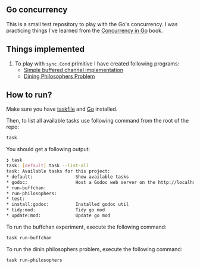 ## Go concurrency

This is a small test repository to play with the Go's concurrency. I was practicing
things I've learned from the [Concurrency in Go](https://www.amazon.com/Concurrency-Go-Tools-Techniques-Developers/dp/1491941197) book.

## Things implemented

1. To play with `sync.Cond` primitive I have created following programs:
   - [Simple buffered channel implementation](https://github.com/hrvadl/goconcurrency/tree/main/internal/synccond/buffchan)
   - [Dining Philosophers Problem](https://github.com/hrvadl/goconcurrency/tree/main/internal/synccond/philosophers)

## How to run?

Make sure you have [taskfile](https://taskfile.dev/) and [Go](https://go.dev/) installed.

Then, to list all available tasks use following command from the root of the repo:

```sh
task
```

You should get a following output:

```sh
❯ task
task: [default] task --list-all
task: Available tasks for this project:
* default:                Show available tasks
* godoc:                  Host a Godoc web server on the http://localhost:6060/pkg/github.com/hrvadl/converter?m=all
* run-buffchan:
* run-philosophers:
* test:
* install:godoc:          Installed godoc util
* tidy:mod:               Tidy go mod
* update:mod:             Update go mod

```

To run the buffchan experiment, execute the following command:

```sh
task run-buffchan
```

To run the dinin philosophers problem, execute the following command:

```sh
task run-philosophers
```
